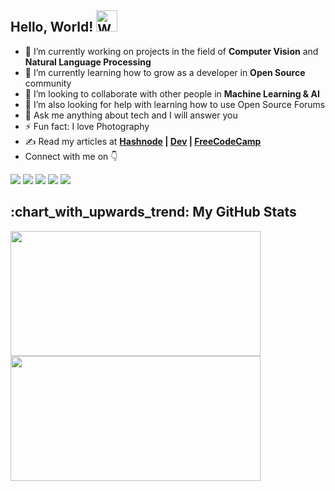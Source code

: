 
<h2 align="left">Hello, World!   <img src="https://raw.githubusercontent.com/nixin72/nixin72/master/wave.gif" 
         alt="Waving hand animated gif"
         height="34"
         width="34" /></h2>

- 🔭 I’m currently working on projects in the field of **Computer Vision** and **Natural Language Processing**
- 🌱 I’m currently learning how to grow as a developer in **Open Source** community
- 👯 I’m looking to collaborate with other people in **Machine Learning & AI**
- 🤔 I’m also looking for help with learning how to use Open Source Forums
- 💬 Ask me anything about tech and I will answer you 
- ⚡ Fun fact: I love Photography
- ✍ Read my articles at **[Hashnode](https://mikee.hashnode.dev/)  |  [Dev](https://dev.to/msp99000)  |  [FreeCodeCamp](https://www.freecodecamp.org/msp99000)**
- Connect with me on :point_down:
<p>
  <a href="msp99000@gmail.com"><img src="https://img.shields.io/badge/e‑mail-D14836.svg?style=for-the-badge&logo=GMail&logoColor=white"/></a>
  <a href="https://instagram.com/msp99000"><img src="https://img.shields.io/badge/instagram-E4405F.svg?style=for-the-badge&logo=instagram&logoColor=white"/></a>
  <a href="https://twitch.tv/msp99000"><img src="https://img.shields.io/badge/twitch-9146FF.svg?style=for-the-badge&logo=twitch&logoColor=white"/></a>
  <a href="https://linkedin.com/in/msp99000"><img src="https://img.shields.io/badge/linkedin-0077B5.svg?style=for-the-badge&logo=linkedin&logoColor=white"/></a>
  <a href="https://twitter.com/msp99000"><img src="https://img.shields.io/badge/twitter-1DA1F2.svg?style=for-the-badge&logo=twitter&logoColor=white"/></a>
</p>
<p>
    <h2> :chart_with_upwards_trend: My GitHub Stats </h2>
    <img height="200" width="400" src="https://github-readme-streak-stats.herokuapp.com/?user=msp99000&theme=default&show_icons=true">
    <img height="200" width="400" src="https://github-readme-stats.vercel.app/api?username=msp99000&theme=buefy&show_icons=true">
</p>
